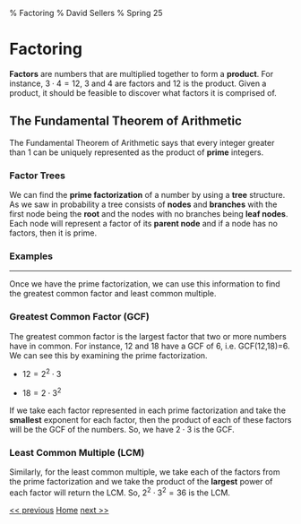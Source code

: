 % Factoring
% David Sellers
% Spring 25

# Factoring

**Factors** are numbers that are multiplied together to form a **product**. For instance, $3 \cdot 4 = 12$, 3 and 4 are factors and 12 is the product. Given a product, it should be feasible to discover what factors it is comprised of.

## The Fundamental Theorem of Arithmetic

The Fundamental Theorem of Arithmetic says that every integer greater than 1 can be uniquely represented as the product of **prime** integers.

### Factor Trees

We can find the **prime factorization** of a number by using a **tree** structure. As we saw in probability a tree consists of **nodes** and **branches** with the first node being the **root** and the nodes with no branches being **leaf nodes**. Each node will represent a factor of its **parent node** and if a node has no factors, then it is prime.

### Examples

---

Once we have the prime factorization, we can use this information to find the greatest common factor and least common multiple.

### Greatest Common Factor (GCF)

The greatest common factor is the largest factor that two or more numbers have in common. For instance, 12 and 18 have a GCF of 6, i.e. GCF(12,18)=6. We can see this by examining the prime factorization.

- $12 = 2^{2} \cdot 3$

- $18 = 2 \cdot 3^{2}$

If we take each factor represented in each prime factorization and take the **smallest** exponent for each factor, then the product of each of these factors will be the GCF of the numbers. So, we have $2 \cdot 3$ is the GCF.

### Least Common Multiple (LCM)

Similarly, for the least common multiple, we take each of the factors from the prime factorization and we take the product of the **largest** power of each factor will return the LCM. So, $2^{2} \cdot 3^{2} = 36$ is the LCM.

[<< previous](../unit2/day6.html) [Home](../algebra.html) [next >>](day8.html)
